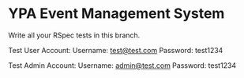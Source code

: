 YPA Event Management System
===========================
Write all your RSpec tests in this branch.

Test User Account:
Username: test@test.com
Password: test1234

Test Admin Account:
Username: admin@test.com
Password: test1234
